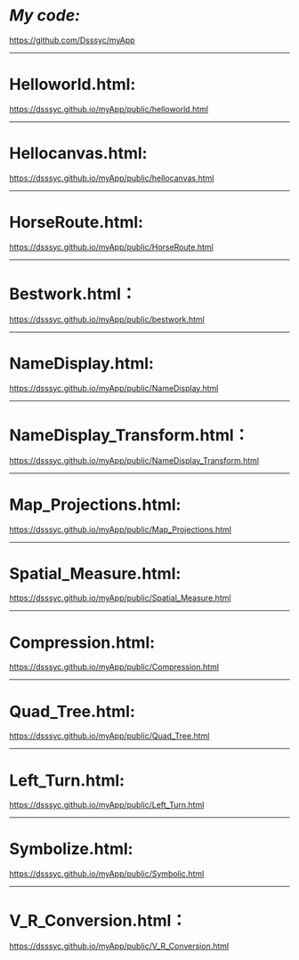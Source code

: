 **_My code:_**
==============
https://github.com/Dsssyc/myApp
***
**Helloworld.html:**
==============
https://dsssyc.github.io/myApp/public/helloworld.html
***
**Hellocanvas.html:**
==============
https://dsssyc.github.io/myApp/public/hellocanvas.html
***
**HorseRoute.html:**
==============
https://dsssyc.github.io/myApp/public/HorseRoute.html
***
**Bestwork.html：**
==============
https://dsssyc.github.io/myApp/public/bestwork.html
***
**NameDisplay.html:**
==============
https://dsssyc.github.io/myApp/public/NameDisplay.html
***
**NameDisplay_Transform.html：**
==============
https://dsssyc.github.io/myApp/public/NameDisplay_Transform.html
***
**Map_Projections.html:**
==============
https://dsssyc.github.io/myApp/public/Map_Projections.html
***
**Spatial_Measure.html:**
==============
https://dsssyc.github.io/myApp/public/Spatial_Measure.html
***
**Compression.html:**
==============
https://dsssyc.github.io/myApp/public/Compression.html
***
**Quad_Tree.html:**
==============
https://dsssyc.github.io/myApp/public/Quad_Tree.html
***
**Left_Turn.html:**
==============
https://dsssyc.github.io/myApp/public/Left_Turn.html
***
**Symbolize.html:**
==============
https://dsssyc.github.io/myApp/public/Symbolic.html
***
**V_R_Conversion.html：**
==============
https://dsssyc.github.io/myApp/public/V_R_Conversion.html
